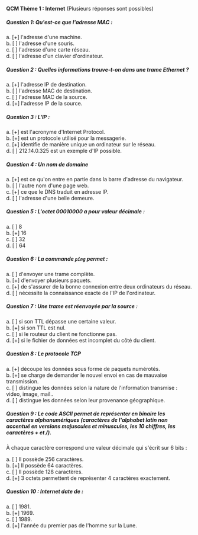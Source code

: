 **QCM Thème 1 : Internet** (Plusieurs réponses sont possibles)

##### Question 1: Qu'est-ce que l'adresse MAC :

a. [+] l'adresse d'une machine.      
b. [ ] l'adresse d'une souris.     
c. [ ] l'adresse d'une carte réseau.       
d. [ ] l'adresse d'un clavier d'ordinateur. 

##### Question 2 : Quelles informations trouve-t-on dans une trame Ethernet ?

a. [+] l'adresse IP de destination.  
b. [ ] l'adresse MAC de destination.     
c. [ ] l'adresse MAC de la source.  
d. [+] l'adresse IP de la source. 

##### Question 3 : L'IP :

a. [+] est l'acronyme d'Internet Protocol.  
b. [+] est un protocole utilisé pour la messagerie.   
c. [+] identifie de manière unique un ordinateur sur le réseau.   
d. [ ] 212.14.0.325 est un exemple d'IP possible.

##### Question 4 : Un nom de domaine

a. [+] est ce qu'on entre en partie dans la barre d'adresse du navigateur.   
b. [ ] l'autre nom d'une page web.    
c. [+] ce que le DNS traduit en adresse IP.   
d. [ ] l'adresse d'une belle demeure. 

##### Question 5 : L'octet 00010000 a pour valeur décimale :

a. [ ] 8     
b. [+] 16    
c. [ ] 32  
d. [ ] 64

##### Question 6 : La commande `ping` permet :

a. [ ] d'envoyer une trame complète.    
b. [+] d'envoyer plusieurs paquets.            
c. [+] de s'assurer de la bonne connexion entre deux ordinateurs du réseau.   
d. [ ] nécessite la connaissance exacte de l'IP de l'ordinateur. 

##### Question 7 : Une trame est réenvoyée par la source :

a. [ ] si son TTL dépasse une certaine valeur.   
b. [+] si son TTL est nul.   
c. [ ] si le routeur du client ne fonctionne pas.   
d. [+] si le fichier de données est incomplet du côté du client. 

##### Question 8 : Le protocole TCP 

a. [+] découpe les données sous forme de paquets numérotés.  
b. [+] se charge de demander le nouvel envoi en cas de mauvaise transmission.   
c. [ ] distingue les données selon la nature de l'information transmise : video, image, mail..   
d. [ ] distingue les données selon leur provenance géographique.

##### Question 9 : Le code ASCII permet de représenter en binaire les caractères alphanumériques (caractères de l'alphabet latin non accentué en versions majuscules et minuscules, les 10 chiffres, les caractères + et /).  

À chaque caractère correspond une valeur décimale qui s'écrit sur 6 bits :  

a. [ ] Il possède 256 caractères.   
b. [+] Il possède 64 caractères.   
c. [ ] Il possède 128 caractères.   
d. [+] 3 octets permettent de représenter 4 caractères exactement.

##### Question 10 : Internet date de :

a. [ ] 1981.     
b. [+] 1969.  
c. [ ] 1989.   
d. [+] l'année du premier pas de l'homme sur la Lune.      


